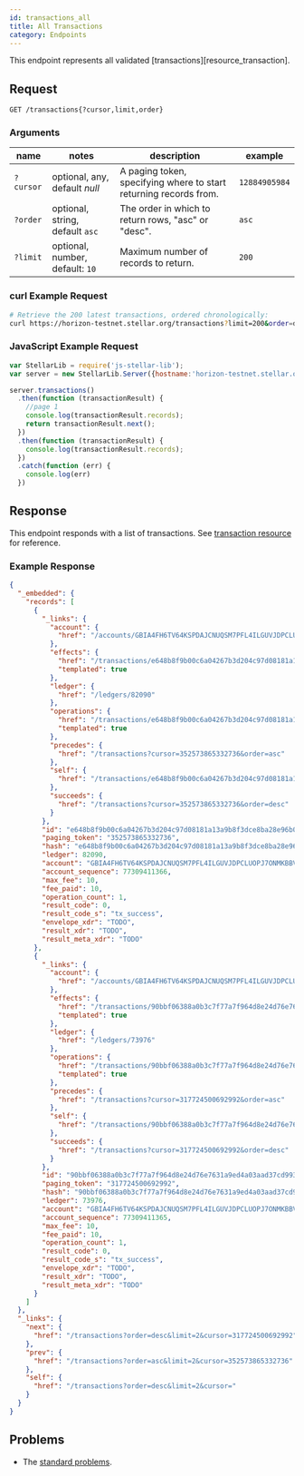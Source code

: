 ```yaml
---
id: transactions_all
title: All Transactions
category: Endpoints
---
```


This endpoint represents all validated [transactions][resource_transaction].

## Request

```
GET /transactions{?cursor,limit,order}
```

### Arguments

| name | notes | description | example |
| ---- | ----- | ----------- | ------- |
| `?cursor` | optional, any, default _null_ | A paging token, specifying where to start returning records from. | `12884905984` |
| `?order`  | optional, string, default `asc` | The order in which to return rows, "asc" or "desc". | `asc` |
| `?limit`  | optional, number, default: `10` | Maximum number of records to return. | `200` |

### curl Example Request

```sh
# Retrieve the 200 latest transactions, ordered chronologically:
curl https://horizon-testnet.stellar.org/transactions?limit=200&order=desc
```

### JavaScript Example Request

```js
var StellarLib = require('js-stellar-lib');
var server = new StellarLib.Server({hostname:'horizon-testnet.stellar.org', secure:true, port:443});

server.transactions()
  .then(function (transactionResult) {
    //page 1
    console.log(transactionResult.records);
    return transactionResult.next();
  })
  .then(function (transactionResult) {
    console.log(transactionResult.records);
  })
  .catch(function (err) {
    console.log(err)
  })
```

## Response

This endpoint responds with a list of transactions.  See [transaction resource][] for reference.

### Example Response

```json
{
  "_embedded": {
    "records": [
      {
        "_links": {
          "account": {
            "href": "/accounts/GBIA4FH6TV64KSPDAJCNUQSM7PFL4ILGUVJDPCLUOPJ7ONMKBBVUQHRO"
          },
          "effects": {
            "href": "/transactions/e648b8f9b00c6a04267b3d204c97d08181a13a9b8f3dce8ba28e96b03114b149/effects/{?cursor,limit,order}",
            "templated": true
          },
          "ledger": {
            "href": "/ledgers/82090"
          },
          "operations": {
            "href": "/transactions/e648b8f9b00c6a04267b3d204c97d08181a13a9b8f3dce8ba28e96b03114b149/operations/{?cursor,limit,order}",
            "templated": true
          },
          "precedes": {
            "href": "/transactions?cursor=352573865332736&order=asc"
          },
          "self": {
            "href": "/transactions/e648b8f9b00c6a04267b3d204c97d08181a13a9b8f3dce8ba28e96b03114b149"
          },
          "succeeds": {
            "href": "/transactions?cursor=352573865332736&order=desc"
          }
        },
        "id": "e648b8f9b00c6a04267b3d204c97d08181a13a9b8f3dce8ba28e96b03114b149",
        "paging_token": "352573865332736",
        "hash": "e648b8f9b00c6a04267b3d204c97d08181a13a9b8f3dce8ba28e96b03114b149",
        "ledger": 82090,
        "account": "GBIA4FH6TV64KSPDAJCNUQSM7PFL4ILGUVJDPCLUOPJ7ONMKBBVUQHRO",
        "account_sequence": 77309411366,
        "max_fee": 10,
        "fee_paid": 10,
        "operation_count": 1,
        "result_code": 0,
        "result_code_s": "tx_success",
        "envelope_xdr": "TODO",
        "result_xdr": "TODO",
        "result_meta_xdr": "TODO"
      },
      {
        "_links": {
          "account": {
            "href": "/accounts/GBIA4FH6TV64KSPDAJCNUQSM7PFL4ILGUVJDPCLUOPJ7ONMKBBVUQHRO"
          },
          "effects": {
            "href": "/transactions/90bbf06388a0b3c7f77a7f964d8e24d76e7631a9ed4a03aad37cd99371ce0280/effects/{?cursor,limit,order}",
            "templated": true
          },
          "ledger": {
            "href": "/ledgers/73976"
          },
          "operations": {
            "href": "/transactions/90bbf06388a0b3c7f77a7f964d8e24d76e7631a9ed4a03aad37cd99371ce0280/operations/{?cursor,limit,order}",
            "templated": true
          },
          "precedes": {
            "href": "/transactions?cursor=317724500692992&order=asc"
          },
          "self": {
            "href": "/transactions/90bbf06388a0b3c7f77a7f964d8e24d76e7631a9ed4a03aad37cd99371ce0280"
          },
          "succeeds": {
            "href": "/transactions?cursor=317724500692992&order=desc"
          }
        },
        "id": "90bbf06388a0b3c7f77a7f964d8e24d76e7631a9ed4a03aad37cd99371ce0280",
        "paging_token": "317724500692992",
        "hash": "90bbf06388a0b3c7f77a7f964d8e24d76e7631a9ed4a03aad37cd99371ce0280",
        "ledger": 73976,
        "account": "GBIA4FH6TV64KSPDAJCNUQSM7PFL4ILGUVJDPCLUOPJ7ONMKBBVUQHRO",
        "account_sequence": 77309411365,
        "max_fee": 10,
        "fee_paid": 10,
        "operation_count": 1,
        "result_code": 0,
        "result_code_s": "tx_success",
        "envelope_xdr": "TODO",
        "result_xdr": "TODO",
        "result_meta_xdr": "TODO"
      }
    ]
  },
  "_links": {
    "next": {
      "href": "/transactions?order=desc&limit=2&cursor=317724500692992"
    },
    "prev": {
      "href": "/transactions?order=asc&limit=2&cursor=352573865332736"
    },
    "self": {
      "href": "/transactions?order=desc&limit=2&cursor="
    }
  }
}
```

## Problems

- The [standard problems][].

[transaction resource]: ./resource/transaction.md
[resources_transaction]: ./resources/transaction.md
[standard problems]: ../guide/problems.md#Standard_Problems
